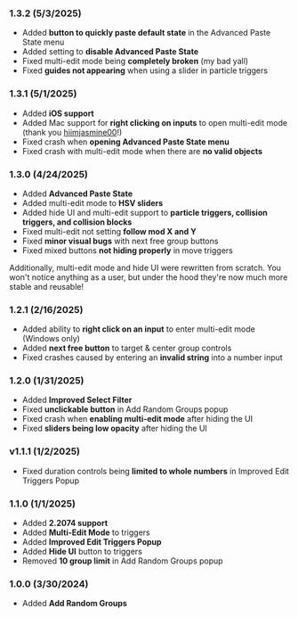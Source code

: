 ### <c-8BC81A>1.3.2 (5/3/2025)</c>

- Added <c-E7FFB2>**button to quickly paste default state**</c> in the Advanced Paste State menu
- Added setting to <c-EBFFB2>**disable Advanced Paste State**</c>
- Fixed multi-edit mode being <c-EFFFB2>**completely broken**</c> <c-9CA0AF>(my bad yall)</c>
- Fixed <c-F3FFB2>**guides not appearing**</c> when using a slider in particle triggers

### <c-B6C81A>1.3.1 (5/1/2025)</c>

- Added <c-FAFFB2>**iOS support**</c>
- Added Mac support for <c-FEFFB2>**right clicking on inputs**</c> to open multi-edit mode <c-9CA0AF>(thank you [hiimjasmine00](user:7466002)!)</c>
- Fixed crash when <c-FFFBB2>**opening Advanced Paste State menu**</c>
- Fixed crash with multi-edit mode when there are <c-FFF7B2>**no valid objects**</c>

### <c-C8AE1A>1.3.0 (4/24/2025)</c>

- Added <c-FFF0B2>**Advanced Paste State**</c>
- Added multi-edit mode to <c-FFEEB2>**HSV sliders**</c>
- Added hide UI and multi-edit support to <c-FFEBB2>**particle triggers, collision triggers, and collision blocks**</c>
- Fixed multi-edit not setting <c-FFE8B2>**follow mod X and Y**</c>
- Fixed <c-FFE5B2>**minor visual bugs**</c> with next free group buttons
- Fixed mixed buttons <c-FFE2B2>**not hiding properly**</c> in move triggers

Additionally, multi-edit mode and hide UI were rewritten from scratch. You won't notice anything as a user, but under the hood they're now much more stable and reusable!

### <c-C8821A>1.2.1 (2/16/2025)</c>

- Added ability to <c-FFDBB2>**right click on an input**</c> to enter multi-edit mode (Windows only)
- Added <c-FFD6B2>**next free button**</c> to target & center group controls
- Fixed crashes caused by entering an <c-FFD1B2>**invalid string**</c> into a number input

### <c-C8561A>1.2.0 (1/31/2025)</c>

- Added <c-FFC9B2>**Improved Select Filter**</c>
- Fixed <c-FFC5B2>**unclickable button**</c> in Add Random Groups popup
- Fixed crash when <c-FFC1B2>**enabling multi-edit mode**</c> after hiding the UI
- Fixed <c-FFBDB2>**sliders being low opacity**</c> after hiding the UI

### <c-C82A1A>v1.1.1 (1/2/2025)</c>

- Fixed duration controls being <c-FFB2B4>**limited to whole numbers**</c> in Improved Edit Triggers Popup

### <c-C81A35>1.1.0 (1/1/2025)</c>

- Added <c-FFB2C1>**2.2074 support**</c>
- Added <c-FFB2C4>**Multi-Edit Mode**</c> to triggers
- Added <c-FFB2C7>**Improved Edit Triggers Popup**</c>
- Added <c-FFB2CA>**Hide UI**</c> button to triggers
- Removed <c-FFB2CE>**10 group limit**</c> in Add Random Groups popup

### <c-C81A60>1.0.0 (3/30/2024)</c>

- Added <c-FFB2DA>**Add Random Groups**</c>
